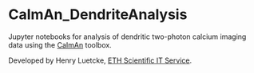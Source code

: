 # CaImAn_DendriteAnalysis
Jupyter notebooks for analysis of dendritic two-photon calcium imaging data using the [CaImAn](https://github.com/flatironinstitute/CaImAn) toolbox.

Developed by Henry Luetcke, [ETH Scientific IT Service](https://sis.id.ethz.ch/).

